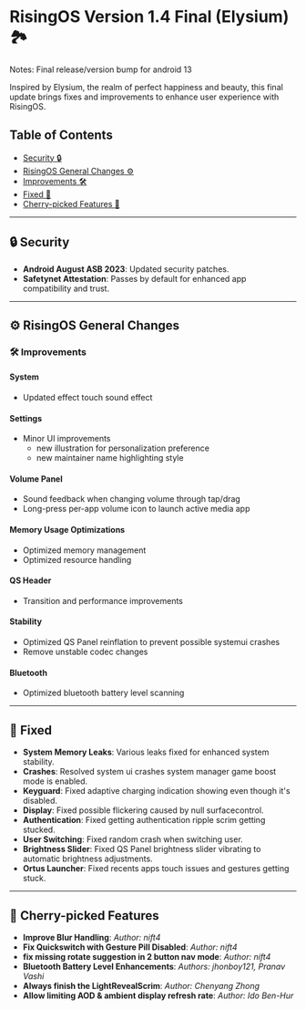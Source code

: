 # RisingOS Version 1.4 Final (Elysium) 🏞️

Notes: Final release/version bump for android 13 

Inspired by Elysium, the realm of perfect happiness and beauty, this final update brings fixes and improvements to enhance user experience with RisingOS.

## Table of Contents
- [Security 🔒](#-security)
- [RisingOS General Changes ⚙️](#️-risingos-general-changes)
- [Improvements 🛠️](#️-improvements)
- [Fixed 🐛](#-fixed)
- [Cherry-picked Features 🍒](#-cherry-picked-features)

---

## 🔒 Security
- **Android August ASB 2023**: Updated security patches.
- **Safetynet Attestation**: Passes by default for enhanced app compatibility and trust.

---

## ⚙️ RisingOS General Changes

### 🛠️ Improvements

#### System
- Updated effect touch sound effect

#### Settings
- Minor UI improvements
    * new illustration for personalization preference
    * new maintainer name highlighting style

#### Volume Panel
- Sound feedback when changing volume through tap/drag
- Long-press per-app volume icon to launch active media app

#### Memory Usage Optimizations
- Optimized memory management
- Optimized resource handling

#### QS Header
- Transition and performance improvements

#### Stability
- Optimized QS Panel reinflation to prevent possible systemui crashes
- Remove unstable codec changes

#### Bluetooth
- Optimized bluetooth battery level scanning

---

## 🐛 Fixed
- **System Memory Leaks**: Various leaks fixed for enhanced system stability.
- **Crashes**: Resolved system ui crashes system manager game boost mode is enabled.
- **Keyguard**: Fixed adaptive charging indication showing even though it's disabled.
- **Display**: Fixed possible flickering caused by null surfacecontrol.
- **Authentication**: Fixed getting authentication ripple scrim getting stucked.
- **User Switching**: Fixed random crash when switching user.
- **Brightness Slider**: Fixed QS Panel brightness slider vibrating to automatic brightness adjustments.
- **Ortus Launcher**: Fixed recents apps touch issues and gestures getting stuck.

---

## 🍒 Cherry-picked Features
- **Improve Blur Handling**: _Author: nift4_
- **Fix Quickswitch with Gesture Pill Disabled**: _Author: nift4_
- **fix missing rotate suggestion in 2 button nav mode**: _Author: nift4_
- **Bluetooth Battery Level Enhancements**: _Authors: jhonboy121, Pranav Vashi_
- **Always finish the LightRevealScrim**: _Author: Chenyang Zhong_
- **Allow limiting AOD & ambient display refresh rate**: _Author: Ido Ben-Hur_
